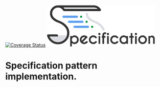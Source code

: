 [![Coverage Status](https://coveralls.io/repos/github/NYMEZIDE/Specification/badge.svg?branch=master)](https://coveralls.io/github/NYMEZIDE/Specification?branch=master)
![Logo](.github/workflows/images/specification.png)

# Specification pattern implementation.

